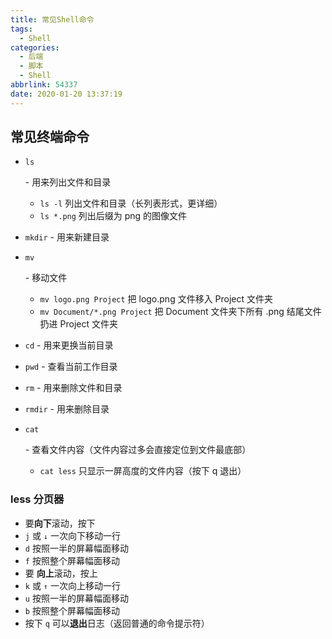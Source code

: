```yaml
---
title: 常见Shell命令
tags:
  - Shell
categories:
  - 后端
  - 脚本
  - Shell
abbrlink: 54337
date: 2020-01-20 13:37:19
---
```


## 常见终端命令

<!-- more -->

- ```
  ls
  ```

  \- 用来列出文件和目录

  - `ls -l` 列出文件和目录（长列表形式，更详细）
  - `ls *.png` 列出后缀为 png 的图像文件

- `mkdir` - 用来新建目录

- ```
  mv
  ```

  \- 移动文件

  - `mv logo.png Project` 把 logo.png 文件移入 Project 文件夹
  - `mv Document/*.png Project` 把 Document 文件夹下所有 .png 结尾文件扔进 Project 文件夹

- `cd` - 用来更换当前目录

- `pwd` - 查看当前工作目录

- `rm` - 用来删除文件和目录

- `rmdir` - 用来删除目录

- ```
  cat
  ```

  \- 查看文件内容（文件内容过多会直接定位到文件最底部）

  - `cat less` 只显示一屏高度的文件内容（按下 q 退出）

### less 分页器

- 要**向下**滚动，按下
- `j` 或 `↓` 一次向下移动一行
- `d` 按照一半的屏幕幅面移动
- `f` 按照整个屏幕幅面移动
- 要 **向上**滚动，按上
- `k` 或 `↑` 一次向上移动一行
- `u` 按照一半的屏幕幅面移动
- `b` 按照整个屏幕幅面移动
- 按下 `q` 可以**退出**日志（返回普通的命令提示符）
